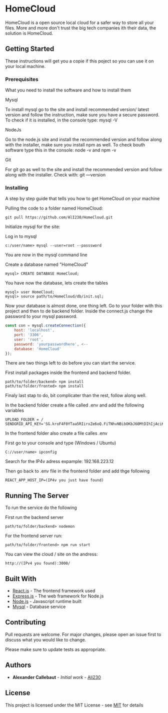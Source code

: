# HomeCloud

HomeCloud is a open source local cloud for a safer way to store all your files. More and more don't trust the big tech companies ith their data, the solution is HomeCloud.

## Getting Started

These instructions will get you a copie if this poject so you can use it on your local machine.

### Prerequisites

What you need to install the software and how to install them

Mysql

To install mysql go to the site and install recommended version/ latest version and follow the instruction, make sure you have a secure password. To check if it is installed, in the console type: mysql -V

NodeJs

Go to the node.js site and install the recommended version and follow along with the installer, make sure you install npm as well. To check bouth software type this in the console: node -v and npm -v

Git

For git go as well to the site and install  the recommended version and follow along with the installer. Check with: git —version

### Installing

A step by step guide that tells you how to get HomeCloud on your machine

Pulling the code to a folder named HomeCloud:

```
git pull https://github.com/AlI230/HomeCloud.git
```

Initialize mysql for the site:

Log in to mysql

```
c:/user/name> mysql --user=root --passsword
```

You are now in the mysql command line

Create a database named "HomeCloud"

```
mysql> CREATE DATABASE HomeCloud;
```

You have now the database, lets create the tables

```
mysql> user HomeCloud;
mysql> source path/to/HomeCloud/db/init.sql;
```

Now your database is almost done, one thing left. Go to your folder with this project and then to de backend folder. Inside the connect.js change the password to your mysql password.

```javascript
const con = mysql.createConnection({
    host: 'localhost',
    port: '3306',
    user: 'root',
    password: 'yourpasswordhere', <--
    database: 'HomeCloud'
});
```

There are two things left to do before you can start the service.

First install packages inside the frontend and backend folder.

```
path/to/folder/backend> npm install
path/to/folder/fronted> npm install
```

Finaly last stap to do, bit complicater than the rest, follow along well.

In the backend folder create a file called .env and add the following variables

```
UPLOAD_FOLDER = /
SENDGRID_API_KEY='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'
```

In the frontend folder also create a file calles .env

First go to your console and type (Windows / Ubuntu)

```
C://user/name> ipconfig
```

Search for the IP4v adress expample: 192.168.223.12

Then go back to .env file in the frontend folder and add thge following

```
REACT_APP_HOST_IP=(IP4v you just have found)
```

## Running The Server

To run the service do the following

First run the backend server

```
path/to/folder/backend> nodemon
```

For the frontend server run:

```
path/to/folder/frontend> npm run start
```

You can view the cloud / site on the andress:

```
http://(IPv4 you found):3000/
```

## Built With

* [React.js](https://reactjs.org) - The frontend framework used
* [Express.js](https://expressjs.com/) - The web framework for Node.js
* [Node.js](https://nodejs.org/en/) - Javascript runtime built
* [Mysql](https://www.mysql.com/) - Database service

## Contributing

Pull requests are welcome. For major changes, please open an issue first to discuss what you would like to change.

Please make sure to update tests as appropriate.

## Authors

* **Alexander Callebaut** - *Initial work* - [Ali230](https://github.com/AlI230)

## License

This project is licensed under the MIT License - see [MIT](https://choosealicense.com/licenses/mit/) for details